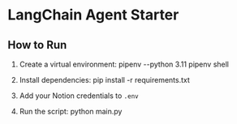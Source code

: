 # LangChain Agent Starter

## How to Run

1. Create a virtual environment:
    pipenv --python 3.11
    pipenv shell

2. Install dependencies:
    pip install -r requirements.txt

3. Add your Notion credentials to `.env`

4. Run the script:
    python main.py

